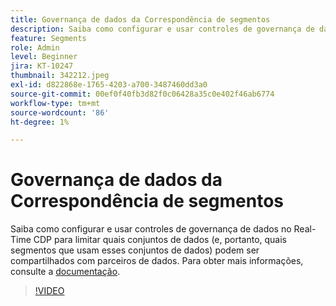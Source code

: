 ```yaml
---
title: Governança de dados da Correspondência de segmentos
description: Saiba como configurar e usar controles de governança de dados no Real-Time CDP para limitar quais conjuntos de dados (e, portanto, quais segmentos que usam esses conjuntos de dados... (as descrições devem ter entre 60 e 160 caracteres)
feature: Segments
role: Admin
level: Beginner
jira: KT-10247
thumbnail: 342212.jpeg
exl-id: d822868e-1765-4203-a700-3487460dd3a0
source-git-commit: 00ef0f40fb3d82f0c06428a35c0e402f46ab6774
workflow-type: tm+mt
source-wordcount: '86'
ht-degree: 1%

---
```


# Governança de dados da Correspondência de segmentos

Saiba como configurar e usar controles de governança de dados no Real-Time CDP para limitar quais conjuntos de dados (e, portanto, quais segmentos que usam esses conjuntos de dados) podem ser compartilhados com parceiros de dados. Para obter mais informações, consulte a [documentação](https://experienceleague.adobe.com/docs/experience-platform/segmentation/ui/segment-match/overview.html?lang=pt-BR).

>[!VIDEO](https://video.tv.adobe.com/v/342212/?learn=on)
